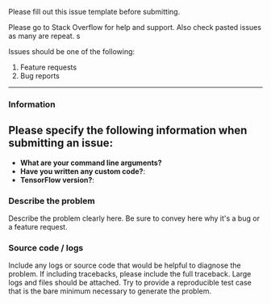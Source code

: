 Please fill out this issue template before submitting.

Please go to Stack Overflow for help and support. Also check pasted issues as many are repeat. s

Issues should be one of the following:

1. Feature requests
2. Bug reports

------------------------

### Information
## Please specify the following information when submitting an issue:
- **What are your command line arguments?**
- **Have you written any custom code?**:
- **TensorFlow version?**:

### Describe the problem
Describe the problem clearly here. Be sure to convey here why it's a bug or a feature request.

### Source code / logs
Include any logs or source code that would be helpful to diagnose the problem. If including tracebacks, please include the full traceback. Large logs and files should be attached. Try to provide a reproducible test case that is the bare minimum necessary to generate the problem.
